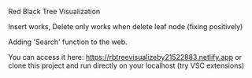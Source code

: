 Red Black Tree Visualization 

Insert works, Delete only works when delete leaf node (fixing positively)

Adding 'Search' function to the web.

You can access it here: https://rbtreevisualizeby21522883.netlify.app or clone this project and run directly on your localhost (try VSC extensions)
